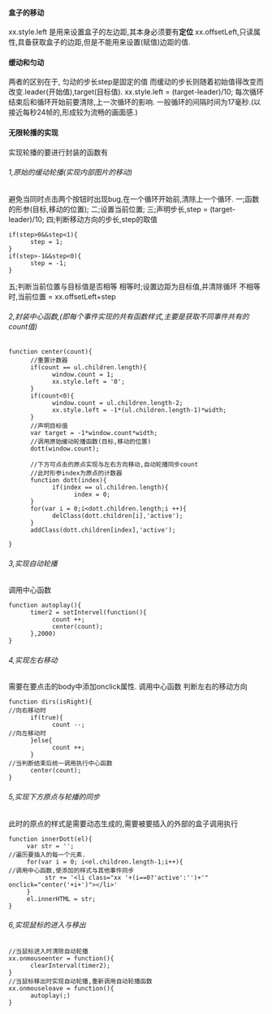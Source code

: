 #### 盒子的移动

xx.style.left 是用来设置盒子的左边距,其本身必须要有**定位**
xx.offsetLeft,只读属性,具备获取盒子的边距,但是不能用来设置(赋值)边距的值.

#### 缓动和匀动
两者的区别在于,
匀动的步长step是固定的值
而缓动的步长则随着初始值得改变而改变.leader(开始值),target(目标值).
xx.style.left = (target-leader)/10;
每次循环结束后和循环开始前要清除,上一次循环的影响.
一般循环的间隔时间为17毫秒.(以接近每秒24帧的,形成较为流畅的画面感.)
#### 无限轮播的实现
实现轮播的要进行封装的函数有
###### 1,原始的缓动轮播(实现内部图片的移动)
避免当同时点击两个按钮时出现bug,在一个循环开始前,清除上一个循环.
一;函数的形参(目标,移动的位置);
二;设置当前位置;
三;声明步长,step = (target-leader)/10;
四;判断移动方向的步长,step的取值
```
if(step>0&&step<1){
      step = 1;
}
if(step>-1&&step<0){
      step = -1;
}
```
五;判断当前位置与目标值是否相等
相等时;设置边距为目标值,并清除循环
不相等时,当前位置 = xx.offsetLeft+step
###### 2,封装中心函数,(即每个事件实现的共有函数样式,主要是获取不同事件共有的count值)
```
function center(count){
      //重置计数器
      if(count == ul.children.length){
            window.count = 1;
            xx.style.left = '0';
      }  
      if(count<0){
            window.count = ul.children.length-2;
            xx.style.left = -1*(ul.children.length-1)*width;
      }
      //声明目标值
      var target = -1*window.count*width;
      //调用原始缓动轮播函数(目标,移动的位置)
      dott(window.count);

      //下方可点击的原点实现与左右方向移动,自动轮播同步count
      //此时形参index为原点的计数器
      function dott(index){
            if(index == ul.children.length){
                  index = 0;    
      }
      for(var i = 0;i<dott.children.length;i ++){
            delClass(dott.children[i],'active');
      }
      addClass(dott.children[index],'active');

}
```
###### 3,实现自动轮播
调用中心函数
```
function autoplay(){
      timer2 = setIntervel(function(){
            count ++;
            center(count);
      },2000)   
}
```
###### 4,实现左右移动
需要在要点击的body中添加onclick属性.
调用中心函数
判断左右的移动方向
```
function dirs(isRight){
//向右移动时
      if(true){
            count --;
//向左移动时
      }else{
            count ++;
      }
//当判断结束后统一调用执行中心函数
      center(count);
}
```
###### 5,实现下方原点与轮播的同步
此时的原点的样式是需要动态生成的,需要被要插入的外部的盒子调用执行
 ```
function innerDott(el){
      var str = '';
//遍历要插入的每一个元素.
      for(var i = 0; i<el.children.length-1;i++){
//调用中心函数,使添加的样式与其他事件同步
           str += '<li class="xx '+(i==0?'active':'')+'" onclick="center('+i+')"></li>'
      }
      el.innerHTML = str;
}
```
###### 6,实现鼠标的进入与移出

```
//当鼠标进入时清除自动轮播
xx.onmouseenter = function(){
      clearInterval(timer2);
}
//当鼠标移出时实现自动轮播,重新调用自动轮播函数
xx.onmouseleave = function(){
      autoplay(;)
}
```

 
